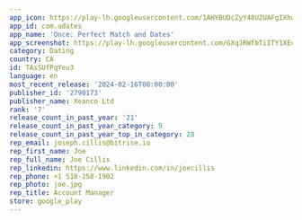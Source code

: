 ```yaml
---
app_icon: https://play-lh.googleusercontent.com/1AHYBUDcZyY48U2UAFgIXhwQ_RJ0BmU7Sa9vOZ7JVla9Qum5Xxp5fndJ62qKQKXtmBQ
app_id: com.udates
app_name: 'Once: Perfect Match and Dates'
app_screenshot: https://play-lh.googleusercontent.com/GXqJRWfbTiITY1XEqtdGYQ1iepkjwyykTnVayKACzVNuLeh7_z-aLcvcf78Ke7DxwAE
category: Dating
country: CA
id: TAsSUfPqYeu3
language: en
most_recent_release: '2024-02-16T00:00:00'
publisher_id: '2790173'
publisher_name: Xeanco Ltd
rank: '7'
release_count_in_past_year: '21'
release_count_in_past_year_category: 9
release_count_in_past_year_top_in_category: 28
rep_email: joseph.cillis@bitrise.io
rep_first_name: Joe
rep_full_name: Joe Cillis
rep_linkedin: https://www.linkedin.com/in/joecillis
rep_phone: +1 518-258-1902
rep_photo: joe.jpg
rep_title: Account Manager
store: google_play
---
```

